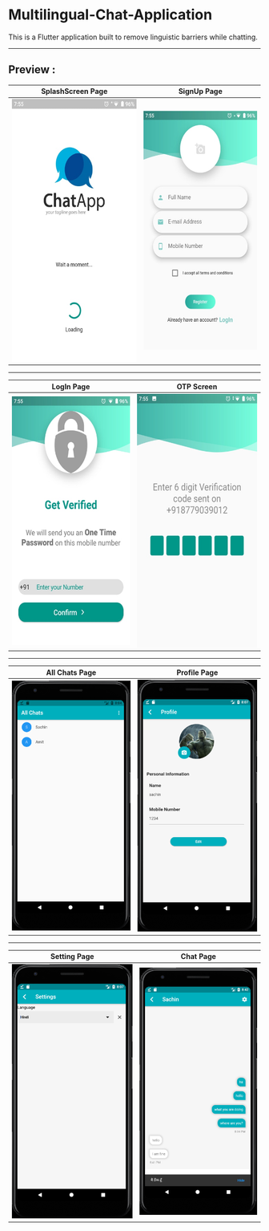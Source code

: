 # Multilingual-Chat-Application

This is a Flutter application built to remove linguistic barriers while chatting.

---

## Preview :

SplashScreen Page | SignUp Page
:---------:|:-----------:
![](./github_images/splash.jpg)|![](./github_images/register.jpg)

---

LogIn Page | OTP Screen
:---------:|:-----------:
![](./github_images/login.jpg)|![](./github_images/otp.jpg)

---

All Chats Page | Profile Page
:---------:|:-----------:
![](./github_images/home.png)|![](./github_images/profile.png)

---

Setting Page | Chat Page
:---------:|:-----------:
![](./github_images/setting.png)|![](./github_images/chat.png)
